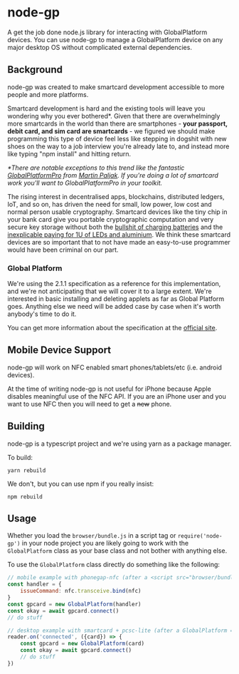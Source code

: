 # node-gp

A get the job done node.js library for interacting with GlobalPlatform devices. You can use node-gp to manage a GlobalPlatform device on any major desktop OS without complicated external dependencies.

## Background 

node-gp was created to make smartcard development accessible to more people and more platforms. 

Smartcard development is hard and the existing tools will leave you wondering why you ever bothered*. Given that there are overwhelmingly more smartcards in the world than there are smartphones - **your passport, debit card, and sim card are smartcards** - we figured we should make programming this type of device feel less like stepping in dogshit with new shoes on the way to a job interview you're already late to, and instead more like typing "npm install" and hitting return.

_*There are notable exceptions to this trend like the fantastic [GlobalPlatformPro](https://github.com/martinpaljak/GlobalPlatformPro) from [Martin Paljak](https://github.com/martinpaljak). If you're doing a lot of smartcard work you'll want to GlobalPlatformPro in your toolkit._

The rising interest in decentralised apps, blockchains, distributed ledgers, IoT, and so on, has driven the need for small, low power, low cost and normal person usable cryptography. Smartcard devices like the tiny chip in your bank card give you portable cryptographic computation and very secure key storage without both the [bullshit of charging batteries](https://www.macworld.co.uk/how-to/apple/improve-apple-watch-battery-life-3609928/) and the [inexplicable paying for 1U of LEDs and aluminium](https://medium.com/@simonvc/hsms-are-bullshit-imho-f9f736e1e5f2). We think these smartcard devices are so important that to not have made an easy-to-use programmer would have been criminal on our part.

### Global Platform

We're using the 2.1.1 specification as a reference for this implementation, and we're not anticipating that we will cover it to a large extent. We're interested in basic installing and deleting applets as far as Global Platform goes. Anything else we need will be added case by case when it's worth anybody's time to do it.

You can get more information about the specification at the [official site](https://globalplatform.org/specs-library/).

## Mobile Device Support

node-gp will work on NFC enabled smart phones/tablets/etc (i.e. android devices).

At the time of writing node-gp is not useful for iPhone because Apple disables meaningful use of the NFC API. If you are an iPhone user and you want to use NFC then you will need to get a ~~new~~ phone.

## Building

node-gp is a typescript project and we're using yarn as a package manager.

To build:

`yarn rebuild`

We don't, but you can use npm if you really insist:

`npm rebuild`

## Usage

Whether you load the `browser/bundle.js` in a script tag or `require('node-gp')` in your node project you are likely going to work with the `GlobalPlatform` class as your base class and not bother with anything else.

To use the `GlobalPlatform` class directly do something like the following:

```javascript
// mobile example with phonegap-nfc (after a <script src="browser/bundle.js">)
const handler = {
    issueCommand: nfc.transceive.bind(nfc)
}
const gpcard = new GlobalPlatform(handler)
const okay = await gpcard.connect()
// do stuff
```

```javascript
// desktop example with smartcard + pcsc-lite (after a GlobalPlatform = require("node-gp"))
reader.on('connected', ({card}) => {
    const gpcard = new GlobalPlatform(card)
    const okay = await gpcard.connect()
    // do stuff
})
```

